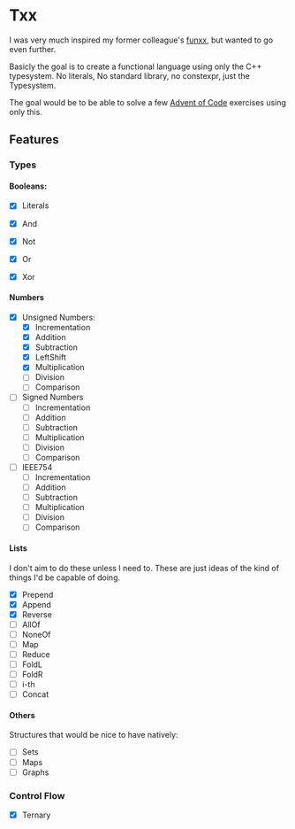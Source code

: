 Txx
===

I was very much inspired my former colleague's
[funxx](https://github.com/VokunGahrotLaas/funxx), but wanted to go even
further.


Basicly the goal is to create a functional language using only the C++
typesystem. No literals, No standard library, no constexpr, just the Typesystem.

The goal would be to be able to solve a few [Advent of
Code](https://adventofcode.com/) exercises using only this.

Features
--------

### Types

#### Booleans:

- [x] Literals
- [x] And
- [x] Not
- [x] Or
- [x] Xor


#### Numbers

- [x] Unsigned Numbers:
  - [x] Incrementation
  - [x] Addition
  - [x] Subtraction
  - [x] LeftShift
  - [x] Multiplication
  - [ ] Division
  - [ ] Comparison
- [ ] Signed Numbers
  - [ ] Incrementation
  - [ ] Addition
  - [ ] Subtraction
  - [ ] Multiplication
  - [ ] Division
  - [ ] Comparison
- [ ] IEEE754
  - [ ] Incrementation
  - [ ] Addition
  - [ ] Subtraction
  - [ ] Multiplication
  - [ ] Division
  - [ ] Comparison

#### Lists

I don't aim to do these unless I need to. These are just ideas of the kind
of things I'd be capable of doing.

- [x] Prepend
- [x] Append
- [x] Reverse
- [ ] AllOf
- [ ] NoneOf
- [ ] Map
- [ ] Reduce
- [ ] FoldL
- [ ] FoldR
- [ ] i-th
- [ ] Concat

#### Others

Structures that would be nice to have natively:
- [ ] Sets
- [ ] Maps
- [ ] Graphs

### Control Flow

- [x] Ternary
